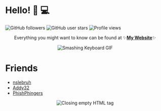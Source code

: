# Hello! 🌊 💻

![GitHub followers](https://img.shields.io/github/followers/darccyy?style=flat-square) ![GitHub user stars](https://img.shields.io/github/stars/darccyy?style=flat-square) ![Profile views](https://komarev.com/ghpvc/?username=darccyy&style=flat-square&color=blue)

<div align="center"> <!-- this cannot be <center> -->

Everything you might want to know can be found at
✨**[My Website](https://darccyy.github.io)**✨

</div>

<div align="center"> <!-- this cannot be <center> -->
    <img alt="Smashing Keyboard GIF" src="https://media0.giphy.com/media/5xtDaryREtat7r2obvi/giphy.gif" />
</div>


# Friends

- [nslebruh](https://github.com/nslebruh)
- [Addy32](https://github.com/Addy32)
- [PhishPhingers](https://github.com/phishphingers)

<!-- Support 𝑩𝒐𝒍𝒔𝒂! -->

<div align="center" title="Get it? Closing html tag??">
    <img alt="Closing empty HTML tag" src="https://media3.giphy.com/media/MaI6BylfjAkDkfk4OC/giphy.gif" />
</div>
